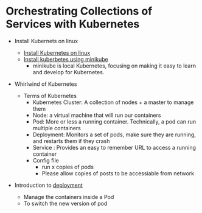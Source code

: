 # Orchestrating Collections of Services with Kubernetes

- Install Kubernets on linux

  - [Install Kubernetes on linux](https://kubernetes.io/docs/tasks/tools/install-kubectl-linux/)
  - [Install kuberbetes using minikube](https://minikube.sigs.k8s.io/docs/start/)
    - minikube is local Kubernetes, focusing on making it easy to learn and develop for Kubernetes.

- Whirlwind of Kubernetes
  - Terms of Kubernetes
    - Kubernetes Cluster: A collection of nodes + a master to manage them
    - Node: a virtual machine that will run our containers
    - Pod: More or less a running container. Technically, a pod can run multiple containers
    - Deployment: Monitors a set of pods, make sure they are running, and restarts them if they crash
    - Service : Provides an easy to remember URL to access a running container
    - Config file
      - run x copies of pods
      - Please allow copies of posts to be accessiable from network
- Introduction to [deployment](https://kubernetes.io/docs/concepts/workloads/controllers/deployment/)
  - Manage the containers inside a Pod
  - To switch the new version of pod

